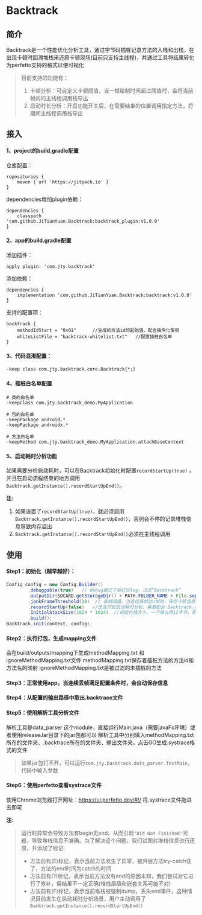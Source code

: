 # Backtrack
## 简介
Backtrack是一个性能优化分析工具，通过字节码插桩记录方法的入栈和出栈，在出现卡顿时回溯堆栈来还原卡顿现场(目前只支持主线程)，并通过工具将结果转化为perfetto支持的格式以便可视化

> 目前支持的功能有：
> 1. 卡顿分析：可自定义卡顿阈值，当一帧绘制时间超过阈值时，会将当前帧内的主线程调用栈导出
> 2. 启动时长分析：开启功能开关后，在需要结束的位置调用指定方法，将期间主线程调用栈导出

## 接入
#### 1、project的build.gradle配置
仓库配置：
```
repositories {
    maven { url 'https://jitpack.io' }
}
```
dependencies增加plugin依赖：
```
dependencies {
    classpath 'com.github.JiTianYuan.Backtrack:backtrack_plugin:v1.0.0'
}
```
#### 2、app的build.gradle配置
添加插件：
```
apply plugin: 'com.jty.backtrack'
```
添加依赖：
```
dependencies {
    implementation 'com.github.JiTianYuan.Backtrack:backtrack:v1.0.0'
}
```

支持的配置项：
```
backtrack {
    methodIdStart = "0x01"      //生成的方法id的起始值，配合插件化使用
    whiteListFile = "backtrack-whitelist.txt"   //配置插桩白名单
}
```

#### 3、代码混淆配置：
```
-keep class com.jty.backtrack.core.Backtrack{*;}
```

#### 4、插桩白名单配置
```
# 类的白名单
-keepClass com.jty.backtrack_demo.MyApplication

# 包的白名单
-keepPackage android.*
-keepPackage androidx.*

# 方法白名单
-keepMethod com.jty.backtrack_demo.MyApplication.attachBaseContext
```
#### 5、启动耗时分析功能
如果需要分析启动耗时，可以在Backtrack初始化时配置`recordStartUp(true)` ，并且在启动流程结束的地方调用`Backtrack.getInstance().recordStartUpEnd()`。

**注:**
1. 如果设置了`recordStartUp(true)`，就必须调用`Backtrack.getInstance().recordStartUpEnd()`，否则会不停的记录堆栈信息导致内存溢出
2. `Backtrack.getInstance().recordStartUpEnd()`必须在主线程调用

## 使用

#### Step1：初始化（越早越好）：
``` java
Config config = new Config.Builder()
        .debuggable(true)   // debug模式下会打印log，过滤”Backtrack“
        .outputDir(SDCARD.getStorageDir() + PATH.FOLDER_NAME + File.separator + "Backtrace")  //输出文件夹
        .jankFrameThreshold(10)  // 丢帧阈值，当连续丢帧达n帧时，保存卡顿信息。默认值10
        .recordStartUp(false)   //是否开启启动耗时分析，需要配合 Backtrack.getInstance().recordStartUpEnd() 使用
        .initialStackSize(1024 * 1024)  //初始化栈大小，一个栈占用12字节，默认大小1024*1024(12M)
        .build();
Backtrack.init(context, config);
```
#### Step2：执行打包，生成mapping文件
会在build/outputs/mapping下生成methodMapping.txt 和 ignoreMethodMapping.txt文件
methodMapping.txt保存着插桩方法的方法id和方法名的映射
ignoreMethodMapping.txt是被过滤的未插桩的方法

#### Step3：正常使用app，当连续丢帧满足配置条件时，会自动保存信息

#### Step4：从配置的输出路径中取出.backtrace文件

#### Step5：使用解析工具分析文件
解析工具是data_parser 这个module，直接运行Main.java（需要javaFx环境）或者使用releaseJar目录下的jar包都可以
解析工具中分别填入methodMapping.txt所在的文件夹、.backtrace所在的文件夹、输出文件夹。点击GO生成.systrace格式的文件
> 如果jar包打不开，可以运行`com.jty.backtrack.data_parser.TestMain`，代码中输入参数

#### Step6：使用perfetto查看systrace文件
使用Chrome浏览器打开网址：https://ui.perfetto.dev/#!/
将.systrace文件拖进去即可

**注:**
> 运行时异常会导致方法有begin无end，从而引起`"Did Not Finished"`问题，导致堆栈信息不准确。为了解决这个问题，我们试图对堆栈信息进行还原，并添加了标记:
> * 方法前有(E)标记，表示当前方法发生了异常，被外层方法try-catch住了，方法的end时间为catch的时间
> * 方法前有(?)标记，表示当前方法没有end的原因未知，我们尝试对它进行了修补，但结果不一定正确(堆栈层级和嵌套关系可能不对)
> * 方法前有(F)标记，表示当前堆栈被强制dump，丢失end事件，这种情况目前发生在启动耗时分析场景，用户主动调用了`Backtrack.getInstance().recordStartUpEnd()`


